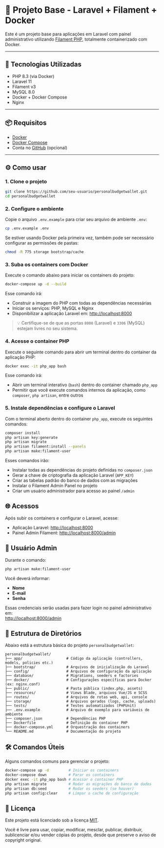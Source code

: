 # 🧱 Projeto Base - Laravel + Filament + Docker

Este é um projeto base para aplicações em Laravel com painel administrativo utilizando [Filament PHP](https://filamentphp.com/), totalmente containerizado com Docker.

---

## 🚀 Tecnologias Utilizadas

- PHP 8.3 (via Docker)
- Laravel 11
- Filament v3
- MySQL 8.0
- Docker + Docker Compose
- Nginx

---

## 📦 Requisitos

- [Docker](https://www.docker.com/)
- [Docker Compose](https://docs.docker.com/compose/)
- Conta no [GitHub](https://github.com/) (opcional)

---

## ⚙️ Como usar

### 1. Clone o projeto

```bash
git clone https://github.com/seu-usuario/personalbudgetwallet.git
cd personalbudgetwallet
```

### 2. Configure o ambiente

Copie o arquivo `.env.example` para criar seu arquivo de ambiente `.env`:

```bash
cp .env.example .env
```

Se estiver usando Docker pela primeira vez, também pode ser necessário configurar as permissões de pastas:

```bash
chmod -R 775 storage bootstrap/cache
```

### 3. Suba os containers com Docker

Execute o comando abaixo para iniciar os containers do projeto:

```bash
docker-compose up -d --build
```
Esse comando irá:

- Construir a imagem do PHP com todas as dependências necessárias
- Iniciar os serviços: PHP, MySQL e Nginx
- Disponibilizar a aplicação Laravel em: [http://localhost:8000](http://localhost:8000)

> 💡 Certifique-se de que as portas `8000` (Laravel) e `3306` (MySQL) estejam livres no seu sistema.

### 4. Acesse o container PHP

Execute o seguinte comando para abrir um terminal dentro do container da aplicação PHP:

```bash
docker exec -it php_app bash
```
Esse comando irá:

- Abrir um terminal interativo (`bash`) dentro do container chamado `php_app`
- Permitir que você execute comandos internos da aplicação, como `composer`, `php artisan`, entre outros

### 5. Instale dependências e configure o Laravel

Com o terminal aberto dentro do container `php_app`, execute os seguintes comandos:

```bash
composer install
php artisan key:generate
php artisan migrate
php artisan filament:install --panels
php artisan make:filament-user
```
Esses comandos irão:

- Instalar todas as dependências do projeto definidas no `composer.json`
- Gerar a chave de criptografia da aplicação Laravel (`APP_KEY`)
- Criar as tabelas padrão do banco de dados com as migrações
- Instalar o Filament Admin Panel no projeto
- Criar um usuário administrador para acesso ao painel `/admin`

## 🌐 Acessos

Após subir os containers e configurar o Laravel, acesse:

- Aplicação Laravel: [http://localhost:8000](http://localhost:8000)
- Painel Admin Filament: [http://localhost:8000/admin](http://localhost:8000/admin)

## 🔐 Usuário Admin

Durante o comando:

```bash
php artisan make:filament-user
```
Você deverá informar:

- **Nome**
- **E-mail**
- **Senha**

Essas credenciais serão usadas para fazer login no painel administrativo em:  
[http://localhost:8000/admin](http://localhost:8000/admin)

## 📁 Estrutura de Diretórios

Abaixo está a estrutura básica do projeto `personalbudgetwallet`:

```text
personalbudgetwallet/
├── app/                    # Código da aplicação (controllers, models, policies etc.)
├── bootstrap/              # Arquivos de inicialização do Laravel
├── config/                 # Arquivos de configuração da aplicação
├── database/               # Migrations, seeders e factories
├── docker/                 # Configurações específicas para Docker (ex: nginx.conf)
├── public/                 # Pasta pública (index.php, assets)
├── resources/              # Views Blade, arquivos Vue/JS e SCSS
├── routes/                 # Arquivos de rotas web, api, console
├── storage/                # Arquivos gerados (logs, cache, uploads)
├── tests/                  # Testes automatizados (PHPUnit)
├── .env.example            # Arquivo de exemplo para variáveis de ambiente
├── composer.json           # Dependências PHP
├── Dockerfile              # Definição do container PHP
├── docker-compose.yml      # Orquestração dos containers
└── README.md               # Documentação do projeto
```

## 🛠️ Comandos Úteis

Alguns comandos comuns para gerenciar o projeto:

```bash
docker-compose up -d         # Iniciar os containers
docker-compose down          # Parar os containers
docker exec -it php_app bash # Acessar o container PHP
php artisan migrate          # Rodar as migrações do banco de dados
php artisan db:seed          # Rodar os seeders (se houver)
php artisan config:clear     # Limpar o cache de configuração
```

## 📝 Licença

Este projeto está licenciado sob a licença [MIT](LICENSE).

Você é livre para usar, copiar, modificar, mesclar, publicar, distribuir, sublicenciar e/ou vender cópias do projeto, desde que preserve o aviso de copyright original.


